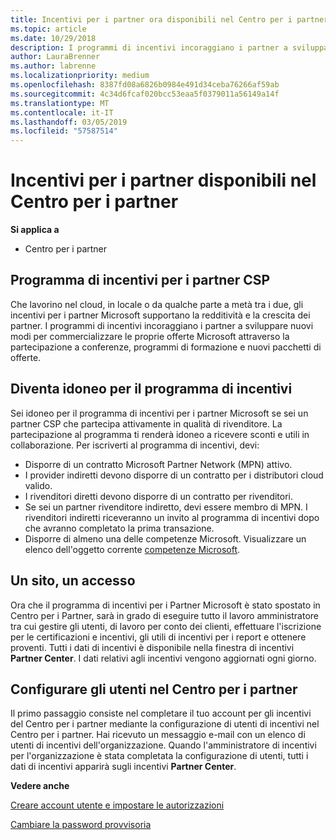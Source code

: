 ```yaml
---
title: Incentivi per i partner ora disponibili nel Centro per i partner | Centro per i partner
ms.topic: article
ms.date: 10/29/2018
description: I programmi di incentivi incoraggiano i partner a sviluppare nuove tecniche di marketing, offrire formazione e altro
author: LauraBrenner
ms.author: labrenne
ms.localizationpriority: medium
ms.openlocfilehash: 8387fd08a6826b0984e491d34ceba76266af59ab
ms.sourcegitcommit: 4c34d6fcaf020bcc53eaa5f0379011a56149a14f
ms.translationtype: MT
ms.contentlocale: it-IT
ms.lasthandoff: 03/05/2019
ms.locfileid: "57587514"
---
```

# <a name="partner-incentives-is-now-on-partner-center"></a>Incentivi per i partner disponibili nel Centro per i partner 

**Si applica a**

-  Centro per i partner

## <a name="the-csp-partner-incentives-program"></a>Programma di incentivi per i partner CSP

Che lavorino nel cloud, in locale o da qualche parte a metà tra i due, gli incentivi per i partner Microsoft supportano la redditività e la crescita dei partner. I programmi di incentivi incoraggiano i partner a sviluppare nuovi modi per commercializzare le proprie offerte Microsoft attraverso la partecipazione a conferenze, programmi di formazione e nuovi pacchetti di offerte. 

## <a name="qualify-for-the-incentives-program"></a>Diventa idoneo per il programma di incentivi

Sei idoneo per il programma di incentivi per i partner Microsoft se sei un partner CSP che partecipa attivamente in qualità di rivenditore.
La partecipazione al programma ti renderà idoneo a ricevere sconti e utili in collaborazione. Per iscriverti al programma di incentivi, devi: 
- Disporre di un contratto Microsoft Partner Network (MPN) attivo.  
- I provider indiretti devono disporre di un contratto per i distributori cloud valido.
- I rivenditori diretti devono disporre di un contratto per rivenditori.
- Se sei un partner rivenditore indiretto, devi essere membro di MPN. I rivenditori indiretti riceveranno un invito al programma di incentivi dopo che avranno completato la prima transazione. 
- Disporre di almeno una delle competenze Microsoft. Visualizzare un elenco dell'oggetto corrente [competenze Microsoft](competencies.md).

## <a name="one-site-one-log-on"></a>Un sito, un accesso

Ora che il programma di incentivi per i Partner Microsoft è stato spostato in Centro per i Partner, sarà in grado di eseguire tutto il lavoro amministratore tra cui gestire gli utenti, di lavoro per conto dei clienti, effettuare l'iscrizione per le certificazioni e incentivi, gli utili di incentivi per i report e ottenere proventi. Tutti i dati di incentivi è disponibile nella finestra di incentivi **Partner Center**. I dati relativi agli incentivi vengono aggiornati ogni giorno.
 
## <a name="set-your-users-up-in-partner-center"></a>Configurare gli utenti nel Centro per i partner
 
Il primo passaggio consiste nel completare il tuo account per gli incentivi del Centro per i partner mediante la configurazione di utenti di incentivi nel Centro per i partner. Hai ricevuto un messaggio e-mail con un elenco di utenti di incentivi dell'organizzazione. Quando l'amministratore di incentivi per l'organizzazione è stata completata la configurazione di utenti, tutti i dati di incentivi apparirà sugli incentivi **Partner Center**.

**Vedere anche**

[Creare account utente e impostare le autorizzazioni](create-user-accounts-and-set-permissions.md)

[Cambiare la password provvisoria](change-your-temporary-password.md)

